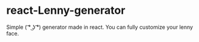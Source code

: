 # react-Lenny-generator
Simple ( ͡° ͜ʖ ͡°) generator made in react. You can fully customize your lenny face. 
